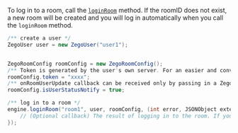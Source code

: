 To log in to a room, call the [`loginRoom`](https://www.zegocloud.com/article/api?doc=Express_Video_SDK_API~Java_android~class~im-zego-zegoexpress-zego-express-engine#login-room) method. If the roomID does not exist, a new room will be created and you will log in automatically when you call the `loginRoom` method.

```java
/** create a user */
ZegoUser user = new ZegoUser("user1");


ZegoRoomConfig roomConfig = new ZegoRoomConfig();
/** Token is generated by the user's own server. For an easier and convenient debugging, you can get a temporary token from the ZEGOCLOUD Admin Console */
roomConfig.token = "xxxx";
/** onRoomUserUpdate callback can be received only by passing in a ZegoRoomConfig whose "isUserStatusNotify" parameter value is "true".*/
roomConfig.isUserStatusNotify = true;

/** log in to a room */
engine.loginRoom("room1", user, roomConfig, (int error, JSONObject extendedData)->{
    // (Optional callback) The result of logging in to the room. If you only pay attention to the login result, you can use this callback.
});  
```








